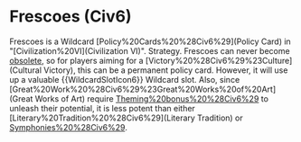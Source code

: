 # Frescoes (Civ6)

Frescoes is a Wildcard [Policy%20Cards%20%28Civ6%29](Policy Card) in "[Civilization%20VI](Civilization VI)".
Strategy.
Frescoes can never become [obsolete](obsolete), so for players aiming for a [Victory%20%28Civ6%29%23Culture](Cultural Victory), this can be a permanent policy card. However, it will use up a valuable {{WildcardSlotIcon6}} Wildcard slot. Also, since [Great%20Work%20%28Civ6%29%23Great%20Works%20of%20Art](Great Works of Art) require [Theming%20bonus%20%28Civ6%29](theming) to unleash their potential, it is less potent than either [Literary%20Tradition%20%28Civ6%29](Literary Tradition) or [Symphonies%20%28Civ6%29](Symphonies).